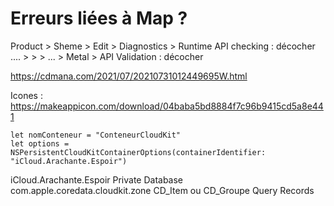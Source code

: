 #  Erreurs liées à Map ?

Product > Sheme > Edit > Diagnostics > Runtime API checking : décocher
....    >       >      >     ...     > Metal > API Validation : décocher 





https://cdmana.com/2021/07/20210731012449695W.html


Icones : https://makeappicon.com/download/04baba5bd8884f7c96b9415cd5a8e441



    let nomConteneur = "ConteneurCloudKit"
    let options = NSPersistentCloudKitContainerOptions(containerIdentifier: "iCloud.Arachante.Espoir")

iCloud.Arachante.Espoir 
Private Database
com.apple.coredata.cloudkit.zone
CD_Item ou CD_Groupe
Query Records
